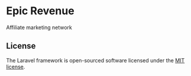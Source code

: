 # Epic Revenue

Affiliate marketing network

## License

The Laravel framework is open-sourced software licensed under the [MIT license](http://opensource.org/licenses/MIT).

